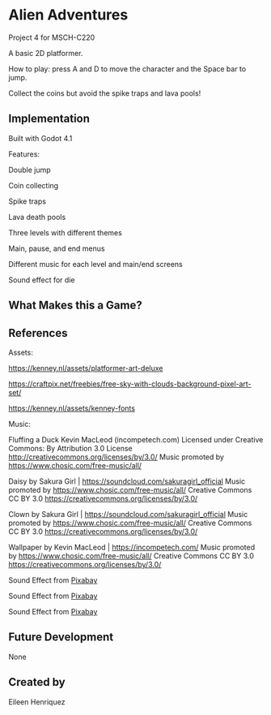 # Alien Adventures
Project 4 for MSCH-C220

A basic 2D platformer. 

How to play: press A and D to move the character and the Space bar to jump. 

Collect the coins but avoid the spike traps and lava pools!

## Implementation

Built with Godot 4.1

Features: 

Double jump

Coin collecting 

Spike traps

Lava death pools

Three levels with different themes

Main, pause, and end menus

Different music for each level and main/end screens

Sound effect for die




## What Makes this a Game?

## References

Assets: 

https://kenney.nl/assets/platformer-art-deluxe

https://craftpix.net/freebies/free-sky-with-clouds-background-pixel-art-set/

https://kenney.nl/assets/kenney-fonts

Music:

Fluffing a Duck Kevin MacLeod (incompetech.com)
Licensed under Creative Commons: By Attribution 3.0 License
http://creativecommons.org/licenses/by/3.0/
Music promoted by https://www.chosic.com/free-music/all/

Daisy by Sakura Girl | https://soundcloud.com/sakuragirl_official
Music promoted by https://www.chosic.com/free-music/all/
Creative Commons CC BY 3.0
https://creativecommons.org/licenses/by/3.0/

 Clown by Sakura Girl | https://soundcloud.com/sakuragirl_official
Music promoted by https://www.chosic.com/free-music/all/
Creative Commons CC BY 3.0
https://creativecommons.org/licenses/by/3.0/

 Wallpaper by Kevin MacLeod | https://incompetech.com/
Music promoted by https://www.chosic.com/free-music/all/
Creative Commons CC BY 3.0
https://creativecommons.org/licenses/by/3.0/

Sound Effect from <a href="https://pixabay.com/sound-effects/?utm_source=link-attribution&utm_medium=referral&utm_campaign=music&utm_content=6120">Pixabay</a>

Sound Effect from <a href="https://pixabay.com/sound-effects/?utm_source=link-attribution&utm_medium=referral&utm_campaign=music&utm_content=6462">Pixabay</a> 

Sound Effect from <a href="https://pixabay.com/?utm_source=link-attribution&utm_medium=referral&utm_campaign=music&utm_content=66829">Pixabay</a>

## Future Development

None

## Created by
Eileen Henriquez

